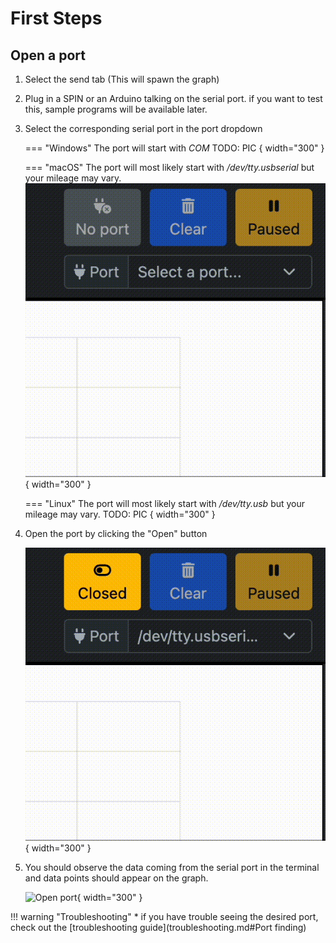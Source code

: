 # First Steps

## Open a port
1. Select the send tab (This will spawn the graph)
2. Plug in a SPIN or an Arduino talking on the serial port.
if you want to test this, sample programs will be available later.
3. Select the corresponding serial port in the port dropdown

	=== "Windows"
		The port will start with *COM*
		TODO: PIC { width="300" }

	=== "macOS"
		The port will most likely start with */dev/tty.usbserial* but your mileage may vary.
		![Open port](imgs/OwnPlot_macOS_select_port.gif){ width="300" }

	=== "Linux"
		The port will most likely start with */dev/tty.usb* but your mileage may vary.
		TODO: PIC { width="300" }


4. Open the port by clicking the "Open" button

	![Open port](imgs/OwnPlot_open_port.gif){ width="300" }

5. You should observe the data coming from the serial port in the terminal and data points should appear on the graph.

	![Open port](imgs/OwnPlot_saw_data.gif){ width="300" }

!!! warning "Troubleshooting"
	* if you have trouble seeing the desired port, check out the [troubleshooting guide](troubleshooting.md#Port finding)
